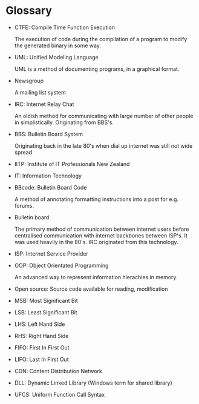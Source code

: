 # Glossary

* CTFE: Compile Time Function Execution

   The execution of code during the compilation of a program to modify the generated binary in some way.
* UML: Unified Modeling Language

   UML is a method of documenting programs, in a graphical format.
* Newsgroup

   A mailing list system
* IRC: Internet Relay Chat

   An oldish method for communicating with large number of other people in simplistically. Originating from BBS's.
* BBS: Bulletin Board System

   Originating back in the late 80's when dial up internet was still not wide spread
* IITP: Institute of IT Professionals New Zealand
* IT: Information Technology
* BBcode: Bulletin Board Code

   A method of annotating formatting instructions into a post for e.g. forums.
* Bulletin board

   The primary method of communication between internet users before centralised communication with internet backbones between ISP's. It was used heavily in the 80's. IRC originated from this technology.
* ISP: Internet Service Provider
* OOP: Object Orientated Programming

   An advanced way to represent information hierachies in memory.
* Open source: Source code available for reading, modification
* MSB: Most Significant Bit
* LSB: Least Significant Bit
* LHS: Left Hand Side
* RHS: Right Hand Side
* FIFO: First In First Out
* LIFO: Last In First Out
* CDN: Content Distribution Network
* DLL: Dynamic Linked Library (Windows term for shared library)
* UFCS: Uniform Function Call Syntax